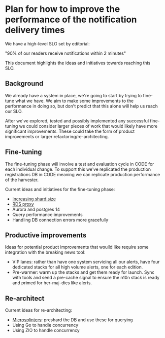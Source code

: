 # Plan for how to improve the performance of the notification delivery times

We have a high-level SLO set by editorial:

"90% of our readers receive notifications within 2 minutes"

This document highlights the ideas and initiatives towards reaching this SLO.

## Background

We already have a system in place, we're going to start by trying to fine-tune what we have. We aim to make some improvements to the performance in doing so, but don't predict that this alone will help us reach our SLO.

After we've explored, tested and possibly implemented any successful fine-tuning we could consider larger pieces of work that would likely have more significant improvements. These could take the form of product improvements or larger refactoring/re-architecting.

## Fine-tuning

The fine-tuning phase will involve a test and evaluation cycle in CODE for each individual change. To support this we've replicated the production registrations DB in CODE meaning we can replicate production performance of the harvester.

Current ideas and initiatives for the fine-tuning phase:

- [Increasing shard size](../architecture/01-shard-size.md)
- [RDS proxy](./01-rds-proxy.md)
- Aurora and postgres 14
- Query performance improvements 
- Handling DB connection errors more gracefully

## Productive improvements

Ideas for potential product improvements that woulld like require some integration with the breaking news tool:

- VIP lanes: rather than have one system servicing all our alerts, have four dedicated stacks for all high volume alerts, one for each edition.
- Pre-warmer: warm up the stacks and get them ready for launch. Sync with tools and send a pre-cache signal to ensure the n10n stack is ready and primed for her-maj-dies like alerts.

## Re-architect

Current ideas for re-architecting:

- [Microsplinters](https://github.com/itsibitzi/n10n-poc/blob/main/n10n-broker/src/main.rs): preshard the DB and use these for querying 
- Using Go to handle concurrency
- Using ZIO to handle concurrency